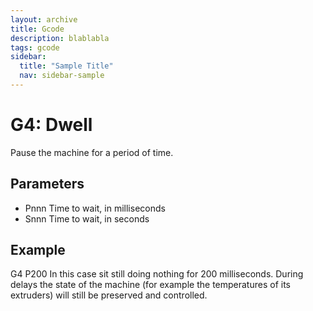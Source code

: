 ```yaml
---
layout: archive
title: Gcode
description: blablabla
tags: gcode
sidebar:
  title: "Sample Title"
  nav: sidebar-sample
---
```


# G4: Dwell #
Pause the machine for a period of time.

## Parameters ##

+ Pnnn Time to wait, in milliseconds
+ Snnn Time to wait, in seconds
## Example ##

G4 P200
In this case sit still doing nothing for 200 milliseconds. During delays the state of the machine (for example the temperatures of its extruders) will still be preserved and controlled.
